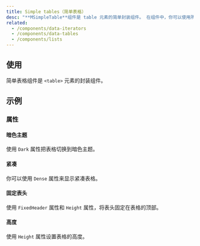 ```yaml
---
title: Simple tables（简单表格）
desc: "**MSimpleTable**组件是 table 元素的简单封装组件。 在组件中，你可以使用所有常规表元素，如 thead ， tbody ，tr 等。"
related:
  - /components/data-iterators
  - /components/data-tables
  - /components/lists
---
```


## 使用

简单表格组件是 `<table>` 元素的封装组件。

<simple-tables-usage></simple-tables-usage>

## 示例

### 属性

#### 暗色主题

使用 `Dark` 属性把表格切换到暗色主题。

<example file="" />

#### 紧凑

你可以使用 `Dense` 属性来显示紧凑表格。

<example file="" />

#### 固定表头

使用 `FixedHeader` 属性和 `Height` 属性，将表头固定在表格的顶部。

<example file="" />

#### 高度

使用 `Height` 属性设置表格的高度。

<example file="" />